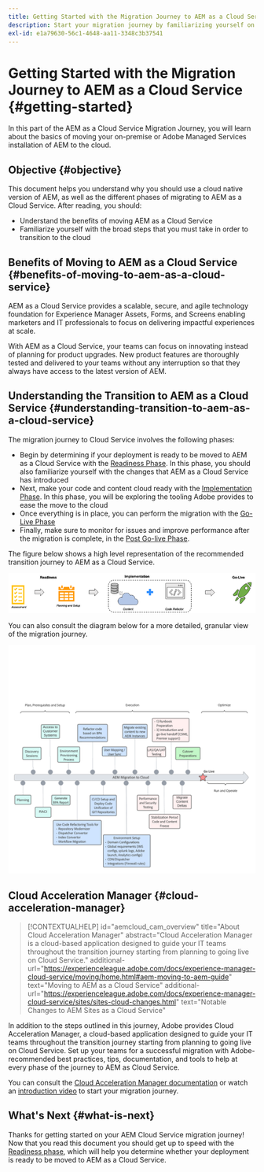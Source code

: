 ```yaml
---
title: Getting Started with the Migration Journey to AEM as a Cloud Service
description: Start your migration journey by familiarizing yourself on the basics of moving to AEM as a Cloud Service
exl-id: e1a79630-56c1-4648-aa11-3348c3b37541
---
```

# Getting Started with the Migration Journey to AEM as a Cloud Service {#getting-started}

In this part of the AEM as a Cloud Service Migration Journey, you will learn about the basics of moving your on-premise or Adobe Managed Services installation of AEM to the cloud.

## Objective {#objective}

This document helps you understand why you should use a cloud native version of AEM, as well as the different phases of migrating to AEM as a Cloud Service. After reading, you should:

* Understand the benefits of moving AEM as a Cloud Service
* Familiarize yourself with the broad steps that you must take in order to transition to the cloud

## Benefits of Moving to AEM as a Cloud Service {#benefits-of-moving-to-aem-as-a-cloud-service}

AEM as a Cloud Service provides a scalable, secure, and agile technology foundation for Experience Manager Assets, Forms, and Screens enabling marketers and IT professionals to focus on delivering impactful experiences at scale.

With AEM as a Cloud Service, your teams can focus on innovating instead of planning for product upgrades. New product features are thoroughly tested and delivered to your teams without any interruption so that they always have access to the latest version of AEM.

## Understanding the Transition to AEM as a Cloud Service {#understanding-transition-to-aem-as-a-cloud-service}

The migration journey to Cloud Service involves the following phases:

* Begin by determining if your deployment is ready to be moved to AEM as a Cloud Service with the [Readiness Phase](/help/journey-migration/readiness.md). In this phase, you should also familiarize yourself with the changes that AEM as a Cloud Service has introduced
* Next, make your code and content cloud ready with the [Implementation Phase](/help/journey-migration/implementation.md). In this phase, you will be exploring the tooling Adobe provides to ease the move to the cloud
* Once everything is in place, you can perform the migration with the [Go-Live Phase](/help/journey-migration/go-live.md)
* Finally, make sure to monitor for issues and improve performance after the migration is complete, in the [Post Go-live Phase](/help/journey-migration/post-go-live.md).

The figure below shows a high level representation of the recommended transition journey to AEM as a Cloud Service.

![image](/help/journey-migration/assets/move-aemcloud-process.png)

You can also consult the diagram below for a more detailed, granular view of the migration journey.

![image](/help/journey-migration/assets/migration-process.png)

## Cloud Acceleration Manager {#cloud-acceleration-manager}

>[!CONTEXTUALHELP]
>id="aemcloud_cam_overview"
>title="About Cloud Acceleration Manager"
>abstract="Cloud Acceleration Manager is a cloud-based application designed to guide your IT teams throughout the transition journey starting from planning to going live on Cloud Service."
>additional-url="https://experienceleague.adobe.com/docs/experience-manager-cloud-service/moving/home.html#aem-moving-to-aem-guide" text="Moving to AEM as a Cloud Service"
>additional-url="https://experienceleague.adobe.com/docs/experience-manager-cloud-service/sites/sites-cloud-changes.html" text="Notable Changes to AEM Sites as a Cloud Service"

In addition to the steps outlined in this journey, Adobe provides Cloud Acceleration Manager, a cloud-based application designed to guide your IT teams throughout the transition journey starting from planning to going live on Cloud Service. Set up your teams for a successful migration with Adobe-recommended best practices, tips, documentation, and tools to help at every phase of the journey to AEM as Cloud Service.

You can consult the [Cloud Acceleration Manager documentation](/help/journey-migration/cloud-acceleration-manager/using-cam/getting-started-cam.md) or watch an [introduction video](https://experienceleague.adobe.com/?launch=ExperienceManager-A-1-2021.1.migration&recommended=ExperienceManager-A-1-2021.1.migration&lang=en#dashboard/learning) to start your migration journey. 

## What's Next {#what-is-next}

Thanks for getting started on your AEM Cloud Service migration journey! Now that you read this document you should get up to speed with the [Readiness phase](/help/journey-migration/readiness.md), which will help you determine whether your deployment is ready to be moved to AEM as a Cloud Service.
